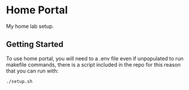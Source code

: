 # Home Portal

My home lab setup.

## Getting Started

To use home portal, you will need to a .env file even if unpopulated to run makefile commands, there is a script included in the repo for this reason that you can run with:

```sh
./setup.sh
```
